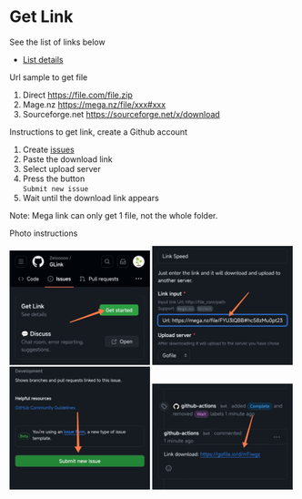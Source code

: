 # Get Link

See the list of links below

- [List details](https://github.com/Zelooooo/GLink/issues?q=is%3Aissue+is%3Aclosed)

Url sample to get file

1. Direct https://file.com/file.zip
2. Mage.nz https://mega.nz/file/xxx#xxx
3. Sourceforge.net https://sourceforge.net/x/download

Instructions to get link, create a Github account

1. Create [issues](https://github.com/Zelooooo/GLink/issues/new/choose)
2. Paste the download link
3. Select upload server 
4. Press the button <br/>`Submit new issue`
5. Wait until the download link appears

Note: Mega link can only get 1 file, not the whole folder.

Photo instructions

<img src="./.github/img.jpg" height="auto" width="49%" /> <img src="./.github/img2.jpg" height="auto" width="49%" />
<img src="./.github/img3.jpg" height="auto" width="49%" /> <img src="./.github/img4.jpg" height="auto" width="49%" />
